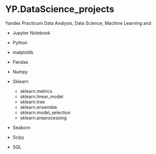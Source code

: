 # YP.DataScience_projects
Yandex Practicum Data Analysis, Data Science, Machine Learning and 

- Jupyter Notebook
- Python
- matplotlib
- Pandas
- Numpy
- Sklearn
   - sklearn.metrics
   - sklearn.linear_model
   - sklearn.tree
   - sklearn.ensemble
   - sklearn.model_selection
   - sklearn.preprocessing
- Seaborn
- Scipy

- SQL
  
